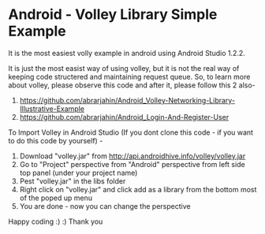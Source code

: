 # Android - Volley Library Simple Example
It is the most easiest volly example in android using Android Studio 1.2.2.

It is just the most easist way of using volley, but it is not the real way of keeping code structered and maintaining request queue. So, to learn more about volley, please observe this code and after it, please follow this 2 also-

1. https://github.com/abrarjahin/Android_Volley-Networking-Library-Illustrative-Example
2. https://github.com/abrarjahin/Android_Login-And-Register-User

To Import Volley in Android Studio (If you dont clone this code - if you want to do this code by yourself) -

1. Download "volley.jar" from http://api.androidhive.info/volley/volley.jar
2. Go to "Project" perspective from "Android" perspective from left side top panel (under your project name)
3. Pest "volley.jar" in the libs folder
4. Right click on "volley.jar" and click add as a library from the bottom most of the poped up menu
5. You are done - now you can change the perspective

Happy coding :) :)
Thank you
